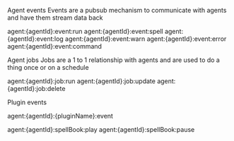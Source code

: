 Agent events
Events are a pubsub mechanism to communicate with agents and have them stream data back

agent:{agentId}:event:run
agent:{agentId}:event:spell
agent:{agentId}:event:log
agent:{agentId}:event:warn
agent:{agentId}:event:error
agent:{agentId}:event:command

Agent jobs
Jobs are a 1 to 1 relationship with agents and are used to do a thing once or on a schedule

agent:{agentId}:job:run
agent:{agentId}:job:update
agent:{agentId}:job:delete

Plugin events

agent:{agentId}:{pluginName}:event

agent:{agentId}:spellBook:play
agent:{agentId}:spellBook:pause
